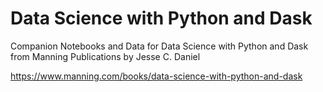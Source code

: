 # Data Science with Python and Dask
Companion Notebooks and Data for Data Science with Python and Dask from Manning Publications by Jesse C. Daniel

https://www.manning.com/books/data-science-with-python-and-dask

